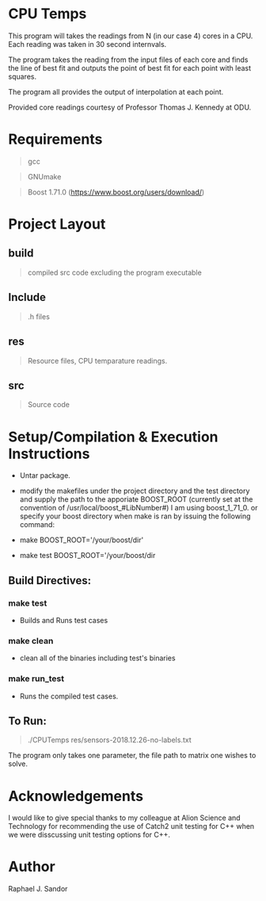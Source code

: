 # CPU Temps
This program will takes the readings from N (in our case 4) cores 
in a CPU. Each reading was taken in 30 second internvals.

The program takes the reading from the input files of each core and 
finds the line of best fit and outputs the point of best fit for 
each point with least squares.

The program all provides the output of interpolation at each point.

Provided core readings courtesy of Professor Thomas J. Kennedy at ODU. 


# Requirements
> gcc

> GNUmake


> Boost 1.71.0 (https://www.boost.org/users/download/)

# Project Layout
## build
> compiled src code excluding the program executable

## Include
> .h files

## res
> Resource files, CPU temparature readings.

## src
> Source code


# Setup/Compilation & Execution Instructions  
- Untar package.
- modify the makefiles under the project directory and the test directory and supply the path to the apporiate
BOOST_ROOT (currently set at the convention of /usr/local/boost_#LibNumber#)	I am using boost_1_71_0.
or specify your boost directory when make is ran by issuing the following command:

- make BOOST_ROOT='/your/boost/dir'
- make test BOOST_ROOT='/your/boost/dir

## Build Directives:

### make test
- Builds and Runs test cases

### make clean
- clean all of the binaries including test's binaries

### make run_test
- Runs the compiled test cases.


## To Run:
> ./CPUTemps res/sensors-2018.12.26-no-labels.txt


The program only takes one parameter, the file path
to matrix one wishes to solve.


# Acknowledgements
I would like to give special thanks to my colleague at Alion Science and Technology for recommending the
use of Catch2 unit testing for C++ when we were disscussing unit testing options for C++.


# Author 
Raphael J. Sandor
